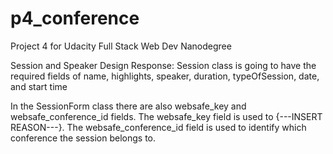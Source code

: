 # p4_conference
Project 4 for Udacity Full Stack Web Dev Nanodegree

Session and Speaker Design Response:
Session class is going to have the required fields of name, highlights, speaker, duration, typeOfSession, date, and start time

In the SessionForm class there are also websafe_key and websafe_conference_id fields. The websafe_key field is used to {---INSERT REASON---}. The websafe_conference_id field is used to identify which conference the session belongs to.

